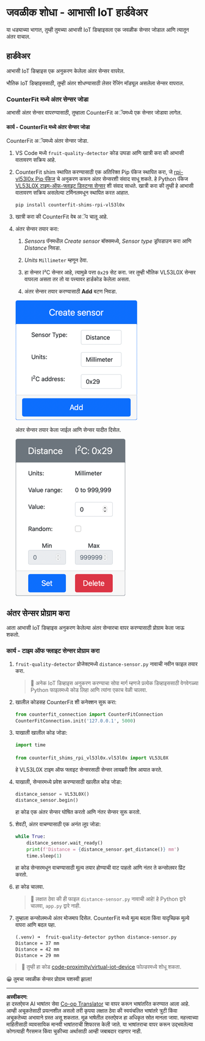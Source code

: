 <!--
CO_OP_TRANSLATOR_METADATA:
{
  "original_hash": "7e9f05bdc50a40fd924b1d66934471bf",
  "translation_date": "2025-08-27T10:54:14+00:00",
  "source_file": "4-manufacturing/lessons/4-trigger-fruit-detector/virtual-device-proximity.md",
  "language_code": "mr"
}
-->
# जवळीक शोधा - आभासी IoT हार्डवेअर

या धड्याच्या भागात, तुम्ही तुमच्या आभासी IoT डिव्हाइसला एक जवळीक सेन्सर जोडाल आणि त्यातून अंतर वाचाल.

## हार्डवेअर

आभासी IoT डिव्हाइस एक अनुकरण केलेला अंतर सेन्सर वापरेल.

भौतिक IoT डिव्हाइससाठी, तुम्ही अंतर शोधण्यासाठी लेसर रेंजिंग मॉड्यूल असलेला सेन्सर वापराल.

### CounterFit मध्ये अंतर सेन्सर जोडा

आभासी अंतर सेन्सर वापरण्यासाठी, तुम्हाला CounterFit अॅपमध्ये एक सेन्सर जोडावा लागेल.

#### कार्य - CounterFit मध्ये अंतर सेन्सर जोडा

CounterFit अॅपमध्ये अंतर सेन्सर जोडा.

1. VS Code मध्ये `fruit-quality-detector` कोड उघडा आणि खात्री करा की आभासी वातावरण सक्रिय आहे.

1. CounterFit shim स्थापित करण्यासाठी एक अतिरिक्त Pip पॅकेज स्थापित करा, जे [rpi-vl53l0x Pip पॅकेज](https://pypi.org/project/rpi-vl53l0x/) चे अनुकरण करून अंतर सेन्सरशी संवाद साधू शकते. हे Python पॅकेज [VL53L0X टाइम-ऑफ-फ्लाइट डिस्टन्स सेन्सर](https://wiki.seeedstudio.com/Grove-Time_of_Flight_Distance_Sensor-VL53L0X/) शी संवाद साधते. खात्री करा की तुम्ही हे आभासी वातावरण सक्रिय असलेल्या टर्मिनलमधून स्थापित करत आहात.

    ```sh
    pip install counterfit-shims-rpi-vl53l0x
    ```

1. खात्री करा की CounterFit वेब अॅप चालू आहे.

1. अंतर सेन्सर तयार करा:

    1. *Sensors* पॅनमधील *Create sensor* बॉक्समध्ये, *Sensor type* ड्रॉपडाउन करा आणि *Distance* निवडा.

    1. *Units* `Millimeter` म्हणून ठेवा.

    1. हा सेन्सर I²C सेन्सर आहे, त्यामुळे पत्ता `0x29` सेट करा. जर तुम्ही भौतिक VL53L0X सेन्सर वापरला असता तर तो या पत्त्यावर हार्डकोड केलेला असता.

    1. अंतर सेन्सर तयार करण्यासाठी **Add** बटण निवडा.

    ![अंतर सेन्सर सेटिंग्ज](../../../../../translated_images/counterfit-create-distance-sensor.967c9fb98f27888d95920c9784d004c972490eb71f70397fe13bd70a79a879a3.mr.png)

    अंतर सेन्सर तयार केला जाईल आणि सेन्सर यादीत दिसेल.

    ![अंतर सेन्सर तयार केला](../../../../../translated_images/counterfit-distance-sensor.079eefeeea0b68afc36431ce8fcbe2f09a7e4916ed1cd5cb30e696db53bc18fa.mr.png)

## अंतर सेन्सर प्रोग्राम करा

आता आभासी IoT डिव्हाइस अनुकरण केलेल्या अंतर सेन्सरचा वापर करण्यासाठी प्रोग्राम केला जाऊ शकतो.

### कार्य - टाइम ऑफ फ्लाइट सेन्सर प्रोग्राम करा

1. `fruit-quality-detector` प्रोजेक्टमध्ये `distance-sensor.py` नावाची नवीन फाइल तयार करा.

    > 💁 अनेक IoT डिव्हाइस अनुकरण करण्याचा सोपा मार्ग म्हणजे प्रत्येक डिव्हाइससाठी वेगवेगळ्या Python फाइलमध्ये कोड लिहा आणि त्यांना एकाच वेळी चालवा.

1. खालील कोडसह CounterFit शी कनेक्शन सुरू करा:

    ```python
    from counterfit_connection import CounterFitConnection
    CounterFitConnection.init('127.0.0.1', 5000)
    ```

1. याखाली खालील कोड जोडा:

    ```python
    import time
    
    from counterfit_shims_rpi_vl53l0x.vl53l0x import VL53L0X
    ```

    हे VL53L0X टाइम ऑफ फ्लाइट सेन्सरसाठी सेन्सर लायब्ररी शिम आयात करते.

1. याखाली, सेन्सरमध्ये प्रवेश करण्यासाठी खालील कोड जोडा:

    ```python
    distance_sensor = VL53L0X()
    distance_sensor.begin()
    ```

    हा कोड एक अंतर सेन्सर घोषित करतो आणि नंतर सेन्सर सुरू करतो.

1. शेवटी, अंतर वाचण्यासाठी एक अनंत लूप जोडा:

    ```python
    while True:
        distance_sensor.wait_ready()
        print(f'Distance = {distance_sensor.get_distance()} mm')
        time.sleep(1)
    ```

    हा कोड सेन्सरमधून वाचण्यासाठी मूल्य तयार होण्याची वाट पाहतो आणि नंतर ते कन्सोलवर प्रिंट करतो.

1. हा कोड चालवा.

    > 💁 लक्षात ठेवा की ही फाइल `distance-sensor.py` नावाची आहे! हे Python द्वारे चालवा, `app.py` द्वारे नाही.

1. तुम्हाला कन्सोलमध्ये अंतर मोजमाप दिसेल. CounterFit मध्ये मूल्य बदला किंवा यादृच्छिक मूल्ये वापरा आणि बदल पहा.

    ```output
    (.venv) ➜  fruit-quality-detector python distance-sensor.py 
    Distance = 37 mm
    Distance = 42 mm
    Distance = 29 mm
    ```

> 💁 तुम्ही हा कोड [code-proximity/virtual-iot-device](../../../../../4-manufacturing/lessons/4-trigger-fruit-detector/code-proximity/virtual-iot-device) फोल्डरमध्ये शोधू शकता.

😀 तुमचा जवळीक सेन्सर प्रोग्राम यशस्वी झाला!

---

**अस्वीकरण**:  
हा दस्तऐवज AI भाषांतर सेवा [Co-op Translator](https://github.com/Azure/co-op-translator) चा वापर करून भाषांतरित करण्यात आला आहे. आम्ही अचूकतेसाठी प्रयत्नशील असलो तरी कृपया लक्षात ठेवा की स्वयंचलित भाषांतरे त्रुटी किंवा अचूकतेच्या अभावाने ग्रस्त असू शकतात. मूळ भाषेतील दस्तऐवज हा अधिकृत स्रोत मानला जावा. महत्त्वाच्या माहितीसाठी व्यावसायिक मानवी भाषांतराची शिफारस केली जाते. या भाषांतराचा वापर करून उद्भवलेल्या कोणत्याही गैरसमज किंवा चुकीच्या अर्थासाठी आम्ही जबाबदार राहणार नाही.
